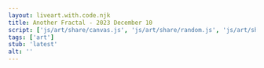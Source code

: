 ```yaml
---
layout: liveart.with.code.njk
title: Another Fractal - 2023 December 10
script: ['js/art/share/canvas.js', 'js/art/share/random.js', 'js/art/share/draw_kit.js', 'js/art/latest.js']
tags: ['art']
stub: 'latest'
alt: ''
---
```



